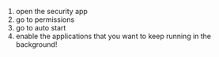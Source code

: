 1. open the security app
2. go to permissions
3. go to auto start
4. enable the applications that you want to keep running in the background!
